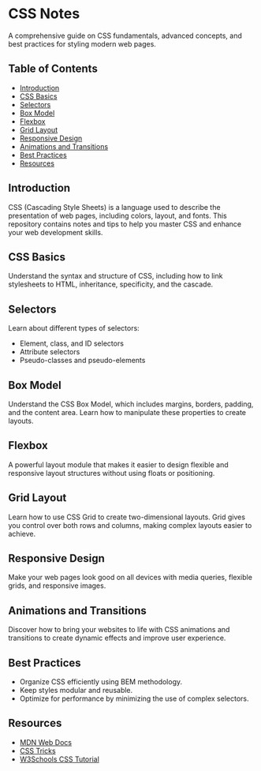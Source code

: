 # CSS Notes

A comprehensive guide on CSS fundamentals, advanced concepts, and best practices for styling modern web pages.

## Table of Contents
- [Introduction](#introduction)
- [CSS Basics](#css-basics)
- [Selectors](#selectors)
- [Box Model](#box-model)
- [Flexbox](#flexbox)
- [Grid Layout](#grid-layout)
- [Responsive Design](#responsive-design)
- [Animations and Transitions](#animations-and-transitions)
- [Best Practices](#best-practices)
- [Resources](#resources)

## Introduction
CSS (Cascading Style Sheets) is a language used to describe the presentation of web pages, including colors, layout, and fonts. This repository contains notes and tips to help you master CSS and enhance your web development skills.

## CSS Basics
Understand the syntax and structure of CSS, including how to link stylesheets to HTML, inheritance, specificity, and the cascade.

## Selectors
Learn about different types of selectors:
- Element, class, and ID selectors
- Attribute selectors
- Pseudo-classes and pseudo-elements

## Box Model
Understand the CSS Box Model, which includes margins, borders, padding, and the content area. Learn how to manipulate these properties to create layouts.

## Flexbox
A powerful layout module that makes it easier to design flexible and responsive layout structures without using floats or positioning.

## Grid Layout
Learn how to use CSS Grid to create two-dimensional layouts. Grid gives you control over both rows and columns, making complex layouts easier to achieve.

## Responsive Design
Make your web pages look good on all devices with media queries, flexible grids, and responsive images.

## Animations and Transitions
Discover how to bring your websites to life with CSS animations and transitions to create dynamic effects and improve user experience.

## Best Practices
- Organize CSS efficiently using BEM methodology.
- Keep styles modular and reusable.
- Optimize for performance by minimizing the use of complex selectors.
  
## Resources
- [MDN Web Docs](https://developer.mozilla.org/en-US/docs/Web/CSS)
- [CSS Tricks](https://css-tricks.com/)
- [W3Schools CSS Tutorial](https://www.w3schools.com/css/)

